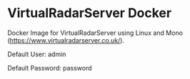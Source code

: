 # VirtualRadarServer Docker

Docker Image for VirtualRadarServer using Linux and Mono (https://www.virtualradarserver.co.uk/).

Default User: admin

Default Password: password
